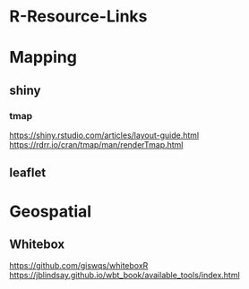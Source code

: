 # R-Resource-Links

# Mapping
## shiny
### tmap
https://shiny.rstudio.com/articles/layout-guide.html  
https://rdrr.io/cran/tmap/man/renderTmap.html
## leaflet
# Geospatial
## Whitebox
https://github.com/giswqs/whiteboxR  
https://jblindsay.github.io/wbt_book/available_tools/index.html
